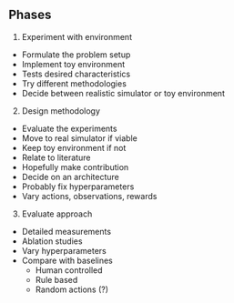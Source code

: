 ## Phases

1. Experiment with environment

- Formulate the problem setup
- Implement toy environment
- Tests desired characteristics
- Try different methodologies
- Decide between realistic simulator or toy environment

2. Design methodology

- Evaluate the experiments
- Move to real simulator if viable
- Keep toy environment if not
- Relate to literature
- Hopefully make contribution
- Decide on an architecture
- Probably fix hyperparameters
- Vary actions, observations, rewards

3. Evaluate approach

- Detailed measurements
- Ablation studies
- Vary hyperparameters
- Compare with baselines
  - Human controlled
  - Rule based
  - Random actions (?)